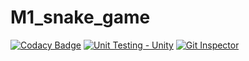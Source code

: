 # M1_snake_game
[![Codacy Badge](https://api.codacy.com/project/badge/Grade/2765dd55e9c74f8abd77dd6d3cad0068)](https://app.codacy.com/gh/Mamtavishe/M1_snake_game?utm_source=github.com&utm_medium=referral&utm_content=Mamtavishe/M1_snake_game&utm_campaign=Badge_Grade_Settings)
[![Unit Testing - Unity](https://github.com/Mamtavishe/M1_snake_game/actions/workflows/unity.yml/badge.svg)](https://github.com/Mamtavishe/M1_snake_game/actions/workflows/unity.yml)
[![Git Inspector](https://github.com/Mamtavishe/M1_snake_game/actions/workflows/git%20inspector.yml/badge.svg)](https://github.com/Mamtavishe/M1_snake_game/actions/workflows/git%20inspector.yml)
